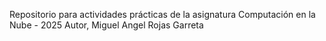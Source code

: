 Repositorio para actividades prácticas de la asignatura Computación en la Nube - 2025
Autor, Miguel Angel Rojas Garreta
